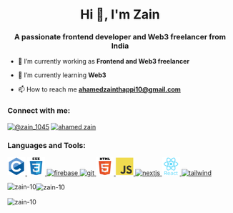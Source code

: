 <h1 align="center">Hi 👋, I'm Zain</h1>
<h3 align="center">A passionate frontend developer and Web3 freelancer from India</h3>
<!-- 
<p align="left"> <img src="https://komarev.com/ghpvc/?username=zain-10&label=Profile%20views&color=0e75b6&style=flat" alt="zain-10" /> </p> -->

<!-- <p align="left"> <a href="https://twitter.com/@zAiN_1045" target="blank"><img src="https://img.shields.io/twitter/follow/@zAiN_1045?logo=twitter&style=for-the-badge" alt="@zain_1045" /></a> </p> -->

- 🔭 I’m currently working as **Frontend and Web3 freelancer**

- 🌱 I’m currently learning **Web3**

- 📫 How to reach me **ahamedzainthappi10@gmail.com**

<h3 align="left">Connect with me:</h3>
<p align="left">
<a href="https://twitter.com/@zAiN_1045" target="blank"><img align="center" src="https://raw.githubusercontent.com/rahuldkjain/github-profile-readme-generator/master/src/images/icons/Social/twitter.svg" alt="@zain_1045" height="30" width="40" /></a>
<a href="https://linkedin.com/in/Ahamed Zain" target="blank"><img align="center" src="https://raw.githubusercontent.com/rahuldkjain/github-profile-readme-generator/master/src/images/icons/Social/linked-in-alt.svg" alt="ahamed zain" height="30" width="40" /></a>
</p>

<h3 align="left">Languages and Tools:</h3>
<p align="left"> <a href="https://www.cprogramming.com/" target="_blank" rel="noreferrer"> <img src="https://raw.githubusercontent.com/devicons/devicon/master/icons/c/c-original.svg" alt="c" width="40" height="40"/> </a> <a href="https://www.w3schools.com/css/" target="_blank" rel="noreferrer"> <img src="https://raw.githubusercontent.com/devicons/devicon/master/icons/css3/css3-original-wordmark.svg" alt="css3" width="40" height="40"/> </a> <a href="https://firebase.google.com/" target="_blank" rel="noreferrer"> <img src="https://www.vectorlogo.zone/logos/firebase/firebase-icon.svg" alt="firebase" width="40" height="40"/> </a> <a href="https://git-scm.com/" target="_blank" rel="noreferrer"> <img src="https://www.vectorlogo.zone/logos/git-scm/git-scm-icon.svg" alt="git" width="40" height="40"/> </a> <a href="https://www.w3.org/html/" target="_blank" rel="noreferrer"> <img src="https://raw.githubusercontent.com/devicons/devicon/master/icons/html5/html5-original-wordmark.svg" alt="html5" width="40" height="40"/> </a> <a href="https://developer.mozilla.org/en-US/docs/Web/JavaScript" target="_blank" rel="noreferrer"> <img src="https://raw.githubusercontent.com/devicons/devicon/master/icons/javascript/javascript-original.svg" alt="javascript" width="40" height="40"/> </a> <a href="https://nextjs.org/" target="_blank" rel="noreferrer"> <img src="https://cdn.worldvectorlogo.com/logos/nextjs-2.svg" alt="nextjs" width="40" height="40"/> </a> <a href="https://reactjs.org/" target="_blank" rel="noreferrer"> <img src="https://raw.githubusercontent.com/devicons/devicon/master/icons/react/react-original-wordmark.svg" alt="react" width="40" height="40"/> </a> <a href="https://tailwindcss.com/" target="_blank" rel="noreferrer"> <img src="https://www.vectorlogo.zone/logos/tailwindcss/tailwindcss-icon.svg" alt="tailwind" width="40" height="40"/> </a> </p>
<!-- <a href="https://ethereum.org/en/" target="_blank" rel="noreferrer"> <img src="https://commons.wikimedia.org/wiki/File:Ethereum_logo_2014.svg" alt="tailwind" width="40" height="40"/> </a> <a href="https://docs.soliditylang.org/en/v0.8.17/" target="_blank" rel="noreferrer"> <img src="https://commons.wikimedia.org/wiki/File:Solidity_logo.svg" alt="tailwind" width="40" height="40"/> </a> <a href="https://hardhat.org/" target="_blank" rel="noreferrer"> <img src="https://seeklogo.com/vector-logo/426726/hardhat" alt="tailwind" width="40" height="40"/> </a>
 -->
<p><img align="left" src="https://github-readme-stats.vercel.app/api/top-langs?username=zain-10&show_icons=true&locale=en&layout=compact" alt="zain-10" /></p>

<p><img align="center" src="https://github-readme-stats.vercel.app/api?username=zain-10&show_icons=true&locale=en" alt="zain-10" /></p>

<p><img align="center" src="https://github-readme-streak-stats.herokuapp.com/?user=zain-10&" alt="zain-10" /></p>
